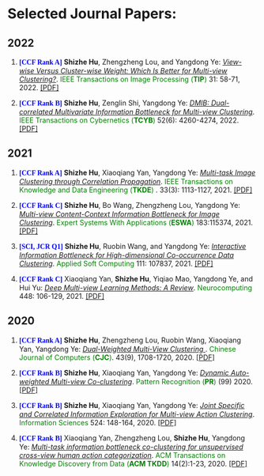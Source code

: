 # Selected Journal Papers:
## 2022
<ol>

<p style="margin-top: 8px;"><li><font face="verdana" color="blue"><b>[CCF Rank A]</b></font> <b>Shizhe Hu</b>, Zhengzheng Lou, and Yangdong Ye: <i><u> View-wise Versus Cluster-wise Weight: Which Is Better for Multi-view Clustering?</u></i>. <font color="green"> IEEE Transactions on Image Processing (<b>TIP</b>) </font> 31: 58-71, 2022. <a href = "https://ieeexplore.ieee.org/document/9623366">[PDF]</a></li></p>  

<p style="margin-top: 8px;"><li><font face="verdana" color="blue"><b>[CCF Rank B]</b></font> <b>Shizhe Hu</b>, Zenglin Shi, Yangdong Ye: <i><u>DMIB: Dual-correlated Multivariate Information Bottleneck for Multi-view Clustering</u></i>. <font color="green">IEEE Transactions on Cybernetics (<b>TCYB</b>)</font> 52(6): 4260-4274, 2022. <a href = "https://ieeexplore.ieee.org/document/9234635">[PDF]</a></li></p>

</ol>

## 2021
<ol>
 
<p style="margin-top: 8px;"><li><font face="verdana" color="blue"><b>[CCF Rank A]</b></font> <b>Shizhe Hu</b>, Xiaoqiang Yan, Yangdong Ye: <i><u> Multi-task Image Clustering through Correlation Propagation</u></i>. <font color="green"> IEEE Transactions on Knowledge and Data Engineering (<b>TKDE</b>) </font>. 33(3): 1113-1127, 2021. <a href = "https://ieeexplore.ieee.org/document/8812907">[PDF]</a> </li></p> 

<p style="margin-top: 8px;"><li><font face="verdana" color="blue"><b>[CCF Rank C]</b></font> <b>Shizhe Hu</b>, Bo Wang, Zhengzheng Lou, Yangdong Ye: <i><u> Multi-view Content-Context Information Bottleneck for Image Clustering</u></i>. <font color="green"> Expert Systems With Applications (<b>ESWA</b>) </font>183:115374, 2021. <a href = "https://www.sciencedirect.com/science/article/abs/pii/S0957417421008009">[PDF]</a></li></p> 
 
<p style="margin-top: 8px;"><li><font face="verdana" color="blue"><b>[SCI, JCR Q1]</b></font> <b>Shizhe Hu</b>, Ruobin Wang, and Yangdong Ye: <i><u> Interactive Information Bottleneck for High-dimensional Co-occurrence Data Clustering</u></i>. <font color="green"> Applied Soft Computing </font>111: 107837, 2021. <a href = "https://www.sciencedirect.com/science/article/abs/pii/S1568494621007596?via%3Dihub">[PDF]</a></li></p> 

<p style="margin-top: 8px;"><li><font face="verdana" color="blue"><b>[CCF Rank C]</b></font> Xiaoqiang Yan, <b>Shizhe Hu</b>, Yiqiao Mao, Yangdong Ye, and Hui Yu: <i><u> Deep Multi-view Learning Methods: A Review</u></i>. <font color="green">Neurocomputing</font> 448: 106-129, 2021. <a href = "https://www.sciencedirect.com/science/article/abs/pii/S0925231221004768#!">[PDF]</a></li></p>

</ol>
 
 
## 2020
<ol>
 
<p style="margin-top: 8px;"><li><font face="verdana" color="blue"><b>[CCF Rank A]</b></font> <b>Shizhe Hu</b>, Zhengzheng Lou, Ruobin Wang, Xiaoqiang Yan, Yangdong Ye: <i><u> Dual-Weighted Multi-View Clustering </u></i>. <font color="green">Chinese Journal of Computers (<b>CJC</b>)</font>. 43(9), 1708-1720, 2020. <a href = "http://cjc.ict.ac.cn/online/onlinepaper/08177-%E8%83%A1%E4%B8%96%E5%93%B2-202094103146.pdf">[PDF]</a></li></p>

<p style="margin-top: 8px;"><li><font face="verdana" color="blue"><b>[CCF Rank B]</b></font> <b>Shizhe Hu</b>, Xiaoqiang Yan, Yangdong Ye: <i><u> Dynamic Auto-weighted Multi-view Co-clustering</u></i>. <font color="green"> Pattern Recognition (<b>PR</b>) </font> (99) 2020.<a href = "https://www.sciencedirect.com/science/article/abs/pii/S0031320319304029">[PDF]</a> </li></p>
 
<p style="margin-top: 8px;"><li><font face="verdana" color="blue"><b>[CCF Rank B]</b></font> <b>Shizhe Hu</b>, Xiaoqiang Yan, Yangdong Ye: <i><u>Joint Specific and Correlated Information Exploration for Multi-view Action Clustering</u></i>. <font color="green">Information Sciences </font> 524: 148-164, 2020. <a href = "https://www.sciencedirect.com/science/article/abs/pii/S0020025520302061?via%3Dihub">[PDF]</a></li></p> 

<p style="margin-top: 8px;"><li><font face="verdana" color="blue"><b>[CCF Rank B]</b></font> Xiaoqiang Yan, Zhengzheng Lou, <b>Shizhe Hu</b>, Yangdong Ye: <i><u> Multi-task information bottleneck co-clustering for unsupervised cross-view human action categorization</u></i>. <font color="green"> ACM Transactions on Knowledge Discovery from Data (<b>ACM TKDD</b>) </font> 14(2):1-23, 2020. <a href = "https://dl.acm.org/doi/abs/10.1145/3375394">[PDF]</a></li></p> 

</ol>
 
